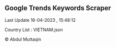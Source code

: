 

## Google Trends Keywords Scraper 
 
Last Update 16-04-2023 , 15:48:12

Country List :
VIETNAM.json



© Abdul Muttaqin 

